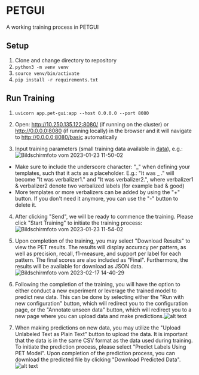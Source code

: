 # PETGUI
A working training process in PETGUI
## Setup
1. Clone and change directory to repository
2. `python3 -m venv venv`
3. `source venv/bin/activate`
4. `pip install -r requirements.txt`
## Run Training
1. `uvicorn app.pet-gui:app --host 0.0.0.0 --port 8080`
2. Open: http://10.250.135.122:8080/ (if running on the cluster) or http://0.0.0.0:8080 (if running locally) in the browser and it will navigate to http://0.0.0.0:8080/basic automatically

3. Input training parameters (small training data available in [data](/data/yelp_review_polarity_csv.tar.gz)), e.g.: ![Bildschirmfoto vom 2023-01-23 11-50-02](https://user-images.githubusercontent.com/47433679/214032245-2f29ddd4-2bb5-4238-82eb-e311fd44e2a3.png)

* Make sure to include the underscore character: "\_" when defining your templates, such that it acts as a placeholder.
E.g.: "It was \_ ." will become "It was verbalizer1." and "It was verbalizer2.", where verbalizer1 & verbalizer2 denote two verbalized labels (for example bad & good)
* More templates or more verbalizers can be added by using the "+" button. If you don't need it anymore, you can use the "-" button to delete it.  

4. After clicking "Send", we will be ready to commence the training. Please click "Start Training" to initiate the training process:![Bildschirmfoto vom 2023-01-23 11-54-02](https://user-images.githubusercontent.com/63499872/221887170-dea033d7-2272-4577-b6b6-40b377c7a512.jpeg)

5. Upon completion of the training, you may select "Download Results" to view the PET results. The results will display accuracy per pattern, as well as precision, recall, f1-measure, and support per label for each pattern. The final scores are also included as "Final". Furthermore, the results will be available for download as JSON data.![Bildschirmfoto vom 2023-02-17 14-40-29](https://user-images.githubusercontent.com/63499872/221966737-b871dfa5-3d15-486f-ab1d-fb72f3544312.jpeg)

6. Following the completion of the training, you will have the option to either conduct a new experiment or leverage the trained model to predict new data. This can be done by selecting either the "Run with new configuration" button, which will redirect you to the configuration page, or the "Annotate unseen data" button, which will redirect you to a new page where you can upload data and make predictions.![alt text](https://user-images.githubusercontent.com/63499872/222561012-ac69c03a-1778-4e49-9b74-30bf1d1c30d3.jpeg)

7. When making predictions on new data, you may utilize the "Upload Unlabeled Text as Plain Text" button to upload the data. It is important that the data is in the same CSV format as the data used during training. To initiate the prediction process, please select "Predict Labels Using PET Model". Upon completion of the prediction process, you can download the predicted file by clicking "Download Predicted Data".![alt text](https://user-images.githubusercontent.com/63499872/222576045-f5e28b41-1ab8-4861-814e-74aa03a0c759.jpeg)

